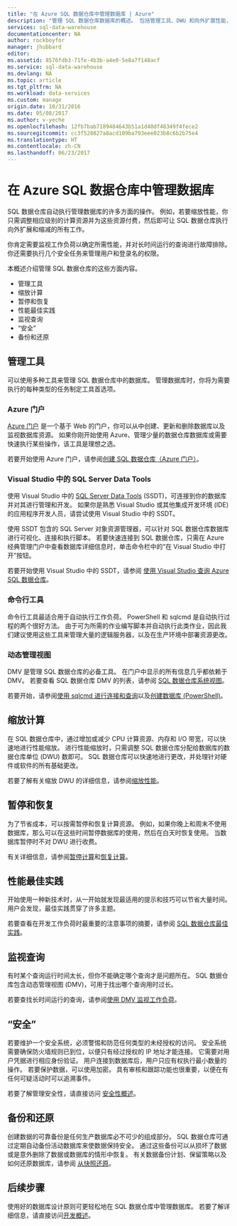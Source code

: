 ```yaml
---
title: "在 Azure SQL 数据仓库中管理数据库 | Azure"
description: "管理 SQL 数据仓库数据库的概述。 包括管理工具、DWU 和向外扩展性能，对查询性能进行故障排除，建立良好的安全策略，以及从数据损坏或区域中断还原数据库。"
services: sql-data-warehouse
documentationcenter: NA
author: rockboyfor
manager: jhubbard
editor: 
ms.assetid: 8576fdb3-71fe-4b3b-a4e0-5e8a7f148acf
ms.service: sql-data-warehouse
ms.devlang: NA
ms.topic: article
ms.tgt_pltfrm: NA
ms.workload: data-services
ms.custom: manage
origin.date: 10/31/2016
ms.date: 05/08/2017
ms.author: v-yeche
ms.openlocfilehash: 12fb7bab7189484643b51a1d40df48349f4fece2
ms.sourcegitcommit: cc3f528827a8acd109ba793eee023b8c6b2b75e4
ms.translationtype: HT
ms.contentlocale: zh-CN
ms.lasthandoff: 06/23/2017
---
```

# <a name="manage-databases-in-azure-sql-data-warehouse"></a>在 Azure SQL 数据仓库中管理数据库
SQL 数据仓库自动执行管理数据库的许多方面的操作。 例如，若要缩放性能，你只需调整相应级别的计算资源并为这些资源付费，然后即可让 SQL 数据仓库执行向外扩展和缩减的所有工作。

你肯定需要监视工作负荷以确定所需性能，并对长时间运行的查询进行故障排除。 你还需要执行几个安全任务来管理用户和登录名的权限。

本概述介绍管理 SQL 数据仓库的这些方面内容。

* 管理工具
* 缩放计算
* 暂停和恢复
* 性能最佳实践
* 监视查询
* “安全”
* 备份和还原

## <a name="management-tools"></a>管理工具
可以使用多种工具来管理 SQL 数据仓库中的数据库。 管理数据库时，你将为需要执行的每种类型的任务制定工具首选项。

### <a name="azure-portal"></a>Azure 门户
[Azure 门户][Azure portal] 是一个基于 Web 的门户，你可以从中创建、更新和删除数据库以及监视数据库资源。 如果你刚开始使用 Azure、管理少量的数据仓库数据库或需要快速执行某些操作，该工具是理想之选。

若要开始使用 Azure 门户，请参阅[创建 SQL 数据仓库（Azure 门户）][Create a SQL Data Warehouse (Azure portal)]。

### <a name="sql-server-data-tools-in-visual-studio"></a>Visual Studio 中的 SQL Server Data Tools
使用 Visual Studio 中的 [SQL Server Data Tools][SQL Server Data Tools] (SSDT)，可连接到你的数据库并对其进行管理和开发。 如果你是熟悉 Visual Studio 或其他集成开发环境 (IDE) 的应用程序开发人员，请尝试使用 Visual Studio 中的 SSDT。

使用 SSDT 包含的 SQL Server 对象资源管理器，可以针对 SQL 数据仓库数据库进行可视化、连接和执行脚本。 若要快速连接到 SQL 数据仓库，只需在 Azure 经典管理门户中查看数据库详细信息时，单击命令栏中的“在 Visual Studio 中打开”按钮。  

若要开始使用 Visual Studio 中的 SSDT，请参阅 [使用 Visual Studio 查询 Azure SQL 数据仓库][Query Azure SQL Data Warehouse with Visual Studio]。

### <a name="command-line-tools"></a>命令行工具
命令行工具最适合用于自动执行工作负荷。  PowerShell 和 sqlcmd 是自动执行过程的两个很好方法。  由于可为所需的作业编写脚本并自动执行此类作业，因此我们建议使用这些工具来管理大量的逻辑服务器，以及在生产环境中部署资源更改。

### <a name="dynamic-management-views"></a>动态管理视图
DMV 是管理 SQL 数据仓库的必备工具。 在门户中显示的所有信息几乎都依赖于 DMV。 若要查看 SQL 数据仓库 DMV 的列表，请参阅 [SQL 数据仓库系统视图][SQL Data Warehouse system views]。

若要开始，请参阅[使用 sqlcmd 进行连接和查询][Connect and query with sqlcmd]以及[创建数据库 (PowerShell)][Create a database (PowerShell)]。

## <a name="scale-compute"></a>缩放计算
在 SQL 数据仓库中，通过增加或减少 CPU 计算资源、内存和 I/O 带宽，可以快速地进行性能缩放。 进行性能缩放时，只需调整 SQL 数据仓库分配给数据库的数据仓库单位 (DWU) 数即可。 SQL 数据仓库可以快速地进行更改，并处理针对硬件或软件的所有基础更改。

若要了解有关缩放 DWU 的详细信息，请参阅[缩放性能]。

## <a name="pause-and-resume"></a>暂停和恢复
为了节省成本，可以按需暂停和恢复计算资源。 例如，如果你晚上和周末不使用数据库，那么可以在这些时间暂停数据库的使用，然后在白天时恢复使用。 当数据库暂停时不对 DWU 进行收费。

有关详细信息，请参阅[暂停计算][Pause compute]和[恢复计算][Resume compute]。

## <a name="performance-best-practices"></a>性能最佳实践
开始使用一种新技术时，从一开始就发现最适用的提示和技巧可以节省大量时间。  用户会发现，最佳实践贯穿了许多主题。

若要查看在开发工作负荷时最重要的注意事项的摘要，请参阅 [SQL 数据仓库最佳实践][SQL Data Warehouse Best Practices]。

## <a name="query-monitoring"></a>监视查询
有时某个查询运行时间太长，但你不能确定哪个查询才是问题所在。 SQL 数据仓库包含动态管理视图 (DMV)，可用于找出哪个查询用时过长。

若要查找长时间运行的查询，请参阅[使用 DMV 监视工作负荷][Monitor your workload using DMVs]。

## <a name="security"></a>“安全”
若要维护一个安全系统，必须警惕和防范任何类型的未经授权的访问。 安全系统需要确保防火墙规则已到位，以便只有经过授权的 IP 地址才能连接。 它需要对用户凭据进行相应身份验证。 用户连接到数据库后，用户只应有权执行最小数量的操作。 若要保护数据，可以使用加密。 具有审核和跟踪功能也很重要，以便在有任何可疑活动时可以追溯事件。

若要了解管理安全性，请直接访问 [安全性概述][Security overview]。

## <a name="backup-and-restore"></a>备份和还原
创建数据的可靠备份是任何生产数据库必不可少的组成部分。 SQL 数据仓库可通过定期自动备份活动数据库来使数据保持安全。 通过这些备份可以从损坏了数据或是意外删除了数据或数据库的情形中恢复。  有关数据备份计划、保留策略以及如何还原数据库，请参阅 [从快照还原][Restore from snapshot]。

## <a name="next-steps"></a>后续步骤
使用好的数据库设计原则可更轻松地在 SQL 数据仓库中管理数据库。 若要了解详细信息，请直接访问[开发概述][Development overview]。

<!--Image references-->

<!--Article references-->
[Create a SQL Data Warehouse (Azure Portal)]: sql-data-warehouse-get-started-provision.md
[Create a database (PowerShell)]: sql-data-warehouse-get-started-provision-powershell.md
[connection]: sql-data-warehouse-develop-connections.md
[Query Azure SQL Data Warehouse with Visual Studio]: sql-data-warehouse-query-visual-studio.md
[Connect and query with sqlcmd]: sql-data-warehouse-get-started-connect-sqlcmd.md
[Development overview]: sql-data-warehouse-overview-develop.md
[Monitor your workload using DMVs]: sql-data-warehouse-manage-monitor.md
[Pause compute]: sql-data-warehouse-manage-compute-overview.md#pause-compute-bk
[Restore from snapshot]: sql-data-warehouse-restore-database-overview.md
[Resume compute]: sql-data-warehouse-manage-compute-overview.md#resume-compute-bk
[缩放性能]: sql-data-warehouse-manage-compute-overview.md#scale-compute
[Security overview]: sql-data-warehouse-overview-manage-security.md
[SQL Data Warehouse Best Practices]: sql-data-warehouse-best-practices.md
[SQL Data Warehouse system views]: sql-data-warehouse-reference-tsql-system-views.md

<!--MSDN references-->
[SQL Server Data Tools]: https://msdn.microsoft.com/library/mt204009.aspx

<!--Other web references-->
[Azure portal]: http://portal.azure.cn/